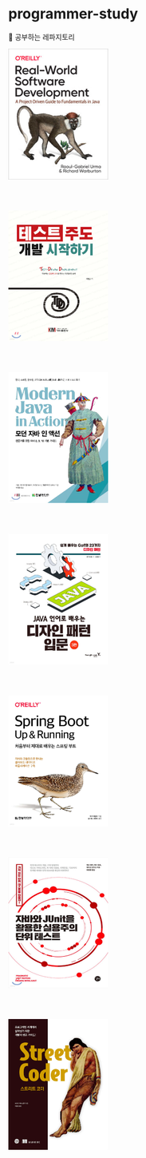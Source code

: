 # programmer-study
🎯 공부하는 레파지토리

<a href="https://www.yes24.com/Product/Goods/90533758">
  <img src="java-practice/real-world-software-development/docs/img.png" align="center" alt="Image1" width="200" height="262">
</a>

<br/><br/>

<a href="https://www.yes24.com/Product/Goods/89145195">
  <img src="java-practice/test-driven-development/docs/img.png" align="center" alt="Image2" width="200" height="262">
</a>

<br/><br/>

<a href="https://www.yes24.com/Product/Goods/77125987">
  <img src="java-practice/modern-java-in-action/docs/img.png" align="center" alt="Image3" width="200" height="262">
</a>

<br/><br/>

<a href="https://www.yes24.com/Product/Goods/115576266">
  <img src="java-practice/gof-with-java/docs/img.png" align="center" alt="Image1" width="200" height="262">
</a>

<br/><br/>

<a href="https://www.yes24.com/Product/Goods/118710279">
  <img src="java-practice/spring-boot-up-and-running/docs/img.png" align="center" alt="Image2" width="200" height="262">
</a>

<br/><br/>

<a href="https://www.yes24.com/Product/Goods/75189146">
  <img src="java-practice/pragmatic-unit-testing-in-java-with-junit/docs/img.png" align="center" alt="Image2" width="200" height="262">
</a>

<br/><br/>

<a href="https://www.yes24.com/Product/Goods/75189146">
  <img src="java-practice/street-coder/docs/img.png" align="center" alt="Image2" width="200" height="262">
</a>

<br/><br/>

